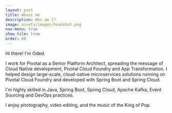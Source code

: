 ```yaml
---
layout: post
title: About me
description: Who am I?
image: assets/images/headshot.png
nav-menu: true
show_tile: true
order: 60
---
```


Hi there! I'm Oded.

I work for Pivotal as a Senior Platform Architect, spreading the message of Cloud Native development, Pivotal Cloud Foundry and App Transformation.
I helped design large-scale, cloud-native microservices solutions running on Pivotal Cloud Foundry and developed with Spring Boot and Spring Cloud.

I'm highly skilled in Java, Spring Boot, Spring Cloud, Apache Kafka, Event Sourcing and DevOps practices.

I enjoy photography, video editing, and the music of the King of Pop.


